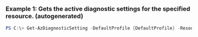 ### Example 1: Gets the active diagnostic settings for the specified resource. (autogenerated)
```powershell
PS C:\> Get-AzDiagnosticSetting -DefaultProfile {DefaultProfile} -ResourceId /subscriptions/00000000-0000-0000-0000-000000000000/ResourceGroups/ContosoRG/providers/microsoft.keyvault/KeyVaults/ContosoKeyVault
```

